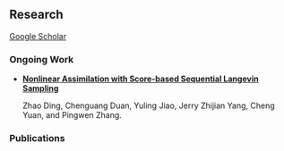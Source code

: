 

## Research

[Google Scholar](https://scholar.google.com/citations?user=RpmGgyMAAAAJ)

### Ongoing Work

* [**Nonlinear Assimilation with Score-based Sequential Langevin Sampling**](https://arxiv.org/abs/2411.13443v2)

  Zhao Ding, Chenguang Duan, Yuling Jiao, Jerry Zhijian Yang, Cheng Yuan, and Pingwen Zhang.

### Publications
